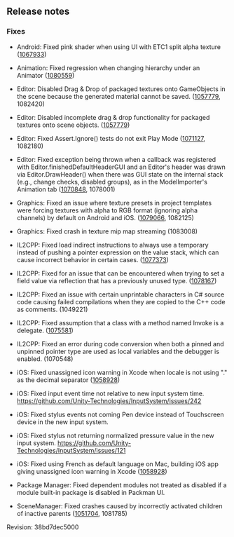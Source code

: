 ## Release notes

### Fixes

-   Android: Fixed pink shader when using UI with ETC1 split alpha texture ([1067933](https://issuetracker.unity3d.com/issues/android-mobile-does-not-render-texture-when-compress-using-etc1-split-alpha-channel-is-checked-in-android-override-settings))

-   Animation: Fixed regression when changing hierarchy under an Animator ([1080559](https://issuetracker.unity3d.com/issues/2018-dot-2-regression-animation-binding-breaks-after-activating-gameobject))

-   Editor: Disabled Drag & Drop of packaged textures onto GameObjects in the scene because the generated material cannot be saved. ([1057779](https://issuetracker.unity3d.com/issues/materials-are-not-accessible-when-created-from-textures-in-packages-folder), 1082420)

-   Editor: Disabled incomplete drag & drop functionality for packaged textures onto scene objects. ([1057779](https://issuetracker.unity3d.com/issues/materials-are-not-accessible-when-created-from-textures-in-packages-folder))

-   Editor: Fixed Assert.Ignore() tests do not exit Play Mode ([1071127](https://issuetracker.unity3d.com/issues/playmode-tests-do-not-exit-play-mode-in-2018-dot-2-versions-of-unity), 1082180)

-   Editor: Fixed exception being thrown when a callback was registered with Editor.finishedDefaultHeaderGUI and an Editor\'s header was drawn via Editor.DrawHeader() when there was GUI state on the internal stack (e.g., change checks, disabled groups), as in the ModelImporter\'s Animation tab ([1070848](https://issuetracker.unity3d.com/issues/registering-for-finisheddefaultheadergui-causes-animation-clip-inspector-to-throw-errors), 1078001)

-   Graphics: Fixed an issue where texture presets in project templates were forcing textures with alpha to RGB format (ignoring alpha channels) by default on Android and iOS. ([1079066](https://issuetracker.unity3d.com/issues/lwrp-slash-vrlw-on-android-ui-images-transparency-doesnt-work), 1082125)

-   Graphics: Fixed crash in texture mip map streaming (1083008)

-   IL2CPP: Fixed load indirect instructions to always use a temporary instead of pushing a pointer expression on the value stack, which can cause incorrect behavior in certain cases. ([1077373](https://issuetracker.unity3d.com/issues/il2cpp-c-number-reference-parameter-causes-indexoutofrangeexception-on-il2cpp-backend))

-   IL2CPP: Fixed for an issue that can be encountered when trying to set a field value via reflection that has a previously unused type. ([1078167](https://issuetracker.unity3d.com/issues/il2cpp-assertion-error-being-fired-when-setting-fieldinfo-dot-setvalue-to-null))

-   IL2CPP: Fixed an issue with certain unprintable characters in C# source code causing failed compilations when they are copied to the C++ code as comments. (1049221)

-   IL2CPP: Fixed assumption that a class with a method named Invoke is a delegate. ([1075581](https://issuetracker.unity3d.com/issues/il2cpp-async-operation-causes-nullreferenceexception-in-the-build-when-scripting-backend-is-il2cpp))

-   IL2CPP: Fixed an error during code conversion when both a pinned and unpinned pointer type are used as local variables and the debugger is enabled. (1070548)

-   iOS: Fixed unassigned icon warning in Xcode when locale is not using \".\" as the decimal separator ([1058928](https://issuetracker.unity3d.com/issues/dot-net4-dot-x-using-french-as-default-language-on-mac-building-ios-app-gives-unassigned-icon-warning-in-xcode))

-   iOS: Fixed input event time not relative to new input system time. https://github.com/Unity-Technologies/InputSystem/issues/242

-   iOS: Fixed stylus events not coming Pen device instead of Touchscreen device in the new input system.

-   iOS: Fixed stylus not returning normalized pressure value in the new input system. https://github.com/Unity-Technologies/InputSystem/issues/121

-   iOS: Fixed using French as default language on Mac, building iOS app giving unassigned icon warning in Xcode ([1058928](https://issuetracker.unity3d.com/issues/dot-net4-dot-x-using-french-as-default-language-on-mac-building-ios-app-gives-unassigned-icon-warning-in-xcode))

-   Package Manager: Fixed dependent modules not treated as disabled if a module built-in package is disabled in Packman UI.

-   SceneManager: Fixed crashes caused by incorrectly activated children of inactive parents ([1051704](https://issuetracker.unity3d.com/issues/crash-on-particlesystemgeometryjob-schedulejobs-when-deleting-gameobject), 1081785)

Revision: 38bd7dec5000
